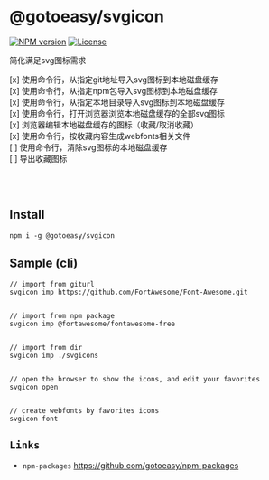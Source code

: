# @gotoeasy/svgicon

[![NPM version](https://img.shields.io/npm/v/@gotoeasy/svgicon.svg)](https://www.npmjs.com/package/@gotoeasy/svgicon)
[![License](https://img.shields.io/badge/License-Apache%202-brightgreen.svg)](http://www.apache.org/licenses/LICENSE-2.0)
<br>

简化满足svg图标需求<br>

[x] 使用命令行，从指定git地址导入svg图标到本地磁盘缓存<br>
[x] 使用命令行，从指定npm包导入svg图标到本地磁盘缓存<br>
[x] 使用命令行，从指定本地目录导入svg图标到本地磁盘缓存<br>
[x] 使用命令行，打开浏览器浏览本地磁盘缓存的全部svg图标<br>
[x] 浏览器编辑本地磁盘缓存的图标（收藏/取消收藏）<br>
[x] 使用命令行，按收藏内容生成webfonts相关文件<br>
[ ] 使用命令行，清除svg图标的本地磁盘缓存<br>
[ ] 导出收藏图标<br>

<br>
<br>



## Install
```
npm i -g @gotoeasy/svgicon
```


## Sample (cli)
```
// import from giturl
svgicon imp https://github.com/FortAwesome/Font-Awesome.git


// import from npm package
svgicon imp @fortawesome/fontawesome-free


// import from dir
svgicon imp ./svgicons


// open the browser to show the icons, and edit your favorites
svgicon open


// create webfonts by favorites icons
svgicon font
```



## `Links`
* `npm-packages` https://github.com/gotoeasy/npm-packages

